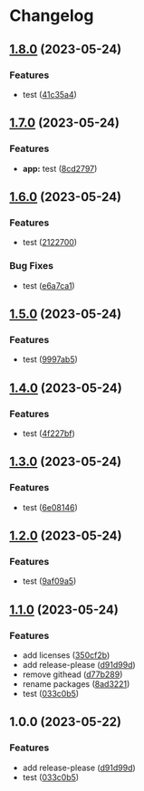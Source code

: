 # Changelog

## [1.8.0](https://github.com/fshovchko/esl-monorepo-test/compare/esl-monorepo-test-app-v1.7.0...esl-monorepo-test-app-v1.8.0) (2023-05-24)


### Features

* test ([41c35a4](https://github.com/fshovchko/esl-monorepo-test/commit/41c35a4b8ead2b4c9a5bf25b904c75fa8480f7d5))

## [1.7.0](https://github.com/fshovchko/esl-monorepo-test/compare/esl-monorepo-test-app-v1.6.0...esl-monorepo-test-app-v1.7.0) (2023-05-24)


### Features

* **app:** test ([8cd2797](https://github.com/fshovchko/esl-monorepo-test/commit/8cd2797f374522dd5a9663c556aade76523a0034))

## [1.6.0](https://github.com/fshovchko/esl-monorepo-test/compare/esl-monorepo-test-app-v1.5.0...esl-monorepo-test-app-v1.6.0) (2023-05-24)


### Features

* test ([2122700](https://github.com/fshovchko/esl-monorepo-test/commit/2122700518a81d7d01b29c5ab95f5e6427188ecc))


### Bug Fixes

* test ([e6a7ca1](https://github.com/fshovchko/esl-monorepo-test/commit/e6a7ca1e7fabf3f9f04f8fd46cdcf6aaa0f03fcc))

## [1.5.0](https://github.com/fshovchko/esl-monorepo-test/compare/esl-monorepo-test-app-v1.4.0...esl-monorepo-test-app-v1.5.0) (2023-05-24)


### Features

* test ([9997ab5](https://github.com/fshovchko/esl-monorepo-test/commit/9997ab594084a08faa94a16eb625b77f507c34de))

## [1.4.0](https://github.com/fshovchko/esl-monorepo-test/compare/esl-monorepo-test-app-v1.3.0...esl-monorepo-test-app-v1.4.0) (2023-05-24)


### Features

* test ([4f227bf](https://github.com/fshovchko/esl-monorepo-test/commit/4f227bf63bcddce68796ff8dbc96aecd846aeba3))

## [1.3.0](https://github.com/fshovchko/esl-monorepo-test/compare/esl-monorepo-test-app-v1.2.0...esl-monorepo-test-app-v1.3.0) (2023-05-24)


### Features

* test ([6e08146](https://github.com/fshovchko/esl-monorepo-test/commit/6e0814652a76ed9435498c8e194e1d2c42843d30))

## [1.2.0](https://github.com/fshovchko/esl-monorepo-test/compare/esl-monorepo-test-app-v1.1.0...esl-monorepo-test-app-v1.2.0) (2023-05-24)


### Features

* test ([9af09a5](https://github.com/fshovchko/esl-monorepo-test/commit/9af09a52e2ed085459e89ff04eb7e072f9cffc58))

## [1.1.0](https://github.com/fshovchko/esl-monorepo-test/compare/esl-monorepo-test-app-v1.0.0...esl-monorepo-test-app-v1.1.0) (2023-05-24)


### Features

* add licenses ([350cf2b](https://github.com/fshovchko/esl-monorepo-test/commit/350cf2bba38e31a660df67fc902efd50a795528e))
* add release-please ([d91d99d](https://github.com/fshovchko/esl-monorepo-test/commit/d91d99d27b6262b89b881a5b7ca91a8c0ed40729))
* remove githead ([d77b289](https://github.com/fshovchko/esl-monorepo-test/commit/d77b2895e5defe4f0a3612ecd6badfd622692e3d))
* rename packages ([8ad3221](https://github.com/fshovchko/esl-monorepo-test/commit/8ad32212d0b8cbdb0e9efb9b24ed5a1fbd21744c))
* test ([033c0b5](https://github.com/fshovchko/esl-monorepo-test/commit/033c0b5af5ace3411607a8fe7b87c17b5078bef3))

## 1.0.0 (2023-05-22)


### Features

* add release-please ([d91d99d](https://github.com/fshovchko/esl-monorepo-test/commit/d91d99d27b6262b89b881a5b7ca91a8c0ed40729))
* test ([033c0b5](https://github.com/fshovchko/esl-monorepo-test/commit/033c0b5af5ace3411607a8fe7b87c17b5078bef3))
